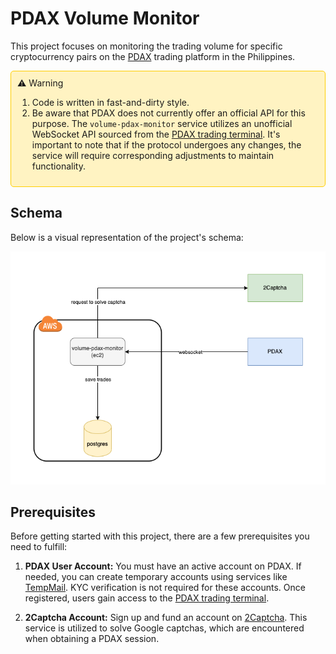 # PDAX Volume Monitor

This project focuses on monitoring the trading volume for specific cryptocurrency pairs on the [PDAX](https://pdax.ph/) trading platform in the Philippines.

<div style="background-color: #FFF3C2; padding: 10px; border-radius: 5px; border: 1px solid #FFCE00;">
⚠️ Warning

1. Code is written in fast-and-dirty style.
2. Be aware that PDAX does not currently offer an official API for this purpose. The `volume-pdax-monitor` service utilizes an unofficial WebSocket API sourced from the [PDAX trading terminal](https://trade.pdax.ph). It's important to note that if the protocol undergoes any changes, the service will require corresponding adjustments to maintain functionality.
</div>

## Schema

Below is a visual representation of the project's schema:

![Schema](schema.png)

## Prerequisites

Before getting started with this project, there are a few prerequisites you need to fulfill:

1. **PDAX User Account:** You must have an active account on PDAX. If needed, you can create temporary accounts using services like [TempMail](https://temp-mail.org/). KYC verification is not required for these accounts. Once registered, users gain access to the [PDAX trading terminal](https://trade.pdax.ph).

2. **2Captcha Account:** Sign up and fund an account on [2Captcha](https://2captcha.com/). This service is utilized to solve Google captchas, which are encountered when obtaining a PDAX session.
